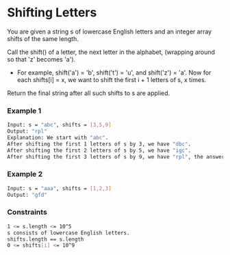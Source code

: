 # Shifting Letters

You are given a string s of lowercase English letters and an integer array shifts of the same length.

Call the shift() of a letter, the next letter in the alphabet, (wrapping around so that 'z' becomes 'a').

- For example, shift('a') = 'b', shift('t') = 'u', and shift('z') = 'a'.
Now for each shifts[i] = x, we want to shift the first i + 1 letters of s, x times.

Return the final string after all such shifts to s are applied.
  
### Example 1
```sh
Input: s = "abc", shifts = [3,5,9]
Output: "rpl"
Explanation: We start with "abc".
After shifting the first 1 letters of s by 3, we have "dbc".
After shifting the first 2 letters of s by 5, we have "igc".
After shifting the first 3 letters of s by 9, we have "rpl", the answer.
```

### Example 2
```sh
Input: s = "aaa", shifts = [1,2,3]
Output: "gfd"
```

### Constraints
```sh
1 <= s.length <= 10^5
s consists of lowercase English letters.
shifts.length == s.length
0 <= shifts[i] <= 10^9
```
